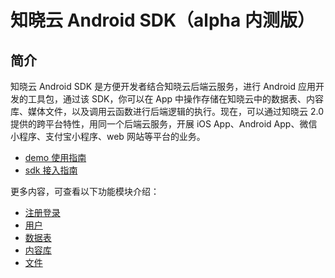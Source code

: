 # 知晓云 Android SDK（alpha 内测版）

## 简介

知晓云 Android SDK 是方便开发者结合知晓云后端云服务，进行 Android 应用开发的工具包，通过该 SDK，你可以在 App 中操作存储在知晓云中的数据表、内容库、媒体文件，以及调用云函数进行后端逻辑的执行。现在，可以通过知晓云 2.0 提供的跨平台特性，用同一个后端云服务，开展 iOS App、Android App、微信小程序、支付宝小程序、web 网站等平台的业务。

- [demo 使用指南](./demo.md)
- [sdk 接入指南](./install.md)

更多内容，可查看以下功能模块介绍：

* [注册登录](./auth.md)
* [用户](./user.md)
* [数据表](./schema/README.md)
* [内容库](./content/README.md)
* [文件](./file/README.md)
